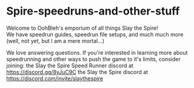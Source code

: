 # Spire-speedruns-and-other-stuff

Welcome to OohBleh's emporium of all things Slay the Spire!  
We have speedrun guides, speedrun file setups, and much much more (well, not yet, but I am a mere mortal...)  

We love answering questions.  If you're interested in learning more about speedrunning and other ways to push the game to it's limits, consider joining:
    the Slay the Spire Speed Runner discord at https://discord.gg/8yJuC9C
    the Slay the Spire discord at https://discord.com/invite/slaythespire

